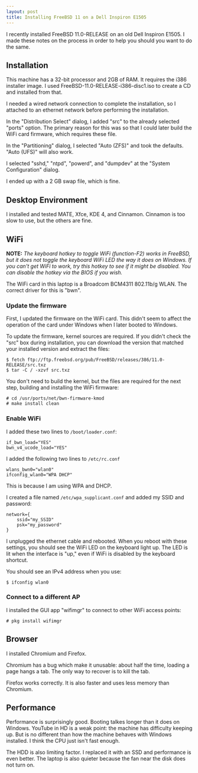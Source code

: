 ```yaml
---
layout: post
title: Installing FreeBSD 11 on a Dell Inspiron E1505
---
```


I recently installed FreeBSD 11.0-RELEASE on an old Dell Inspiron E1505.
I made these notes on the process in order to help you should you want to do the same.

## Installation

This machine has a 32-bit processor and 2GB of RAM.
It requires the i386 installer image.
I used FreeBSD-11.0-RELEASE-i386-disc1.iso to create a CD and installed from that.

I needed a wired network connection to complete the installation, so I attached to an ethernet network before performing the installation.

In the "Distribution Select" dialog, I added "src" to the already selected "ports" option.
The primary reason for this was so that I could later build the WiFi card firmware, which requires these file.

In the "Partitioning" dialog, I selected "Auto (ZFS)" and took the defaults.
"Auto (UFS)" will also work.

I selected "sshd," "ntpd", "powerd", and "dumpdev" at the "System Configuration" dialog.

I ended up with a 2 GB swap file, which is fine.

## Desktop Environment

I installed and tested MATE, Xfce, KDE 4, and Cinnamon.
Cinnamon is too slow to use, but the others are fine.

## WiFi

**NOTE:** _The keyboard hotkey to toggle WiFi (function-F2) works in FreeBSD, but it does not toggle the keyboard WiFi LED the way it does on Windows.
If you can't get WiFi to work, try this hotkey to see if it might be disabled.
You can disable the hotkey via the BIOS if you wish._

The WiFi card in this laptop is a Broadcom BCM4311 802.11b/g WLAN.
The correct driver for this is "bwn".

### Update the firmware

First, I updated the firmware on the WiFi card.
This didn't seem to affect the operation of the card under Windows when I later booted to Windows.

To update the firmware, kernel sources are required.
If you didn't check the "src" box during installation, you can download the version that matched your installed version and extract the files:

    $ fetch ftp://ftp.freebsd.org/pub/FreeBSD/releases/386/11.0-RELEASE/src.txz
    $ tar -C / -xzvf src.txz

You don't need to build the kernel, but the files are required for the next step, building and installing the WiFi firmware:

    # cd /usr/ports/net/bwn-firmware-kmod
    # make install clean

### Enable WiFi

I added these two lines to `/boot/loader.conf`:

    if_bwn_load="YES"
    bwn_v4_ucode_load="YES"

I added the following two lines to `/etc/rc.conf`

    wlans_bwn0="wlan0"
    ifconfig_wlan0="WPA DHCP"

This is because I am using WPA and DHCP.

I created a file named `/etc/wpa_supplicant.conf` and added my SSID and password:

    network={
        ssid="my_SSID"
        psk="my_password"
    }

I unplugged the ethernet cable and rebooted.
When you reboot with these settings, you should see the WiFi LED on the keyboard light up.
The LED is lit when the interface is "up," even if WiFi is disabled by the keyboard shortcut.

You should see an IPv4 address when you use:

    $ ifconfig wlan0

### Connect to a different AP

I installed the GUI app "wifimgr" to connect to other WiFi access points:

    # pkg install wifimgr

## Browser

I installed Chromium and Firefox.

Chromium has a bug which make it unusable: about half the time, loading a page hangs a tab.
The only way to recover is to kill the tab.

Firefox works correctly.
It is also faster and uses less memory than Chromium.

## Performance

Performance is surprisingly good.
Booting talkes longer than it does on Windows.
YouTube in HD is a weak point: the machine has difficulty keeping up.
But is no different than how the machine behaves with Windows installed.
I think the CPU just isn't fast enough.

The HDD is also limiting factor.
I replaced it with an SSD and performance is even better.
The laptop is also quieter because the fan near the disk does not turn on.
